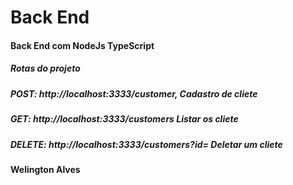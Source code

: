

# Back End 

#### Back End com NodeJs TypeScript


##### Rotas do projeto

##### POST: http://localhost:3333/customer, Cadastro de cliete

##### GET: http://localhost:3333/customers Listar os cliete

##### DELETE: http://localhost:3333/customers?id= Deletar um cliete




#### Welington Alves
